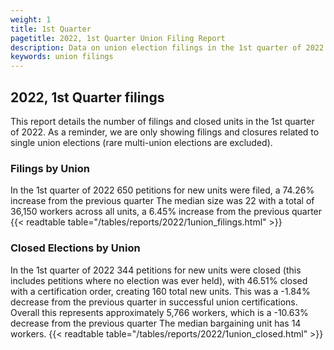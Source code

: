 ```yaml
---
weight: 1
title: 1st Quarter
pagetitle: 2022, 1st Quarter Union Filing Report
description: Data on union election filings in the 1st quarter of 2022
keywords: union filings
---
```


## 2022, 1st Quarter filings

This report details the number of filings and closed units in the 1st quarter of 2022. As a reminder, we are only showing filings and closures related to single union elections (rare multi-union elections are excluded).

### Filings by Union
In the 1st quarter of 2022 650 petitions for new units were filed, a 74.26% increase from the previous quarter The median size was 22 with a total of 36,150 workers across all units, a 6.45% increase from the previous quarter
{{< readtable table="/tables/reports/2022/1union_filings.html" >}}

### Closed Elections by Union
In the 1st quarter of 2022 344 petitions for new units were closed (this includes petitions where no election was ever held), with 46.51% closed with a certification order, creating 160 total new units. This was a -1.84% decrease from the previous quarter in successful union certifications. Overall this represents approximately 5,766 workers, which is a -10.63% decrease from the previous quarter The median bargaining unit has 14 workers.
{{< readtable table="/tables/reports/2022/1union_closed.html" >}}
